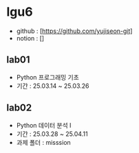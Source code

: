 # lgu6

- github : [https://github.com/yujiseon-git]
- notion : []

## lab01
- Python 프로그래밍 기초
- 기간 : 25.03.14 ~ 25.03.26

## lab02
- Python 데이터 분석 I
- 기간 : 25.03.28 ~ 25.04.11
- 과제 폴더 : misssion